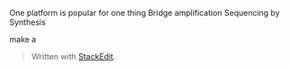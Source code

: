 One platform is popular for one thing
Bridge amplification 
Sequencing by Synthesis

make a 


> Written with [StackEdit](https://stackedit.io/).
<!--stackedit_data:
eyJoaXN0b3J5IjpbOTQ1NTMyNTM0LDIwMzU2NjgxNTcsNzMwOT
k4MTE2XX0=
-->